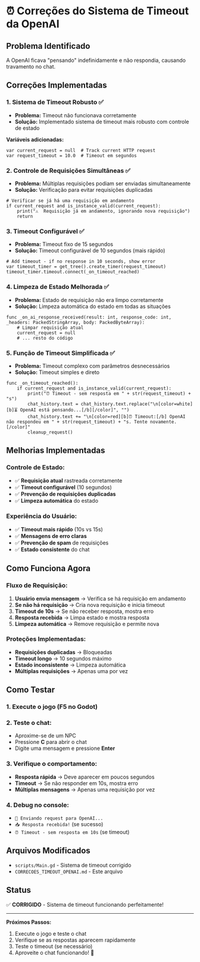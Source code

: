 # ⏰ Correções do Sistema de Timeout da OpenAI

## Problema Identificado

A OpenAI ficava "pensando" indefinidamente e não respondia, causando travamento no chat.

## Correções Implementadas

### 1. **Sistema de Timeout Robusto** ✅

- **Problema:** Timeout não funcionava corretamente
- **Solução:** Implementado sistema de timeout mais robusto com controle de estado

**Variáveis adicionadas:**

```gdscript
var current_request = null  # Track current HTTP request
var request_timeout = 10.0  # Timeout em segundos
```

### 2. **Controle de Requisições Simultâneas** ✅

- **Problema:** Múltiplas requisições podiam ser enviadas simultaneamente
- **Solução:** Verificação para evitar requisições duplicadas

```gdscript
# Verificar se já há uma requisição em andamento
if current_request and is_instance_valid(current_request):
    print("⚠️  Requisição já em andamento, ignorando nova requisição")
    return
```

### 3. **Timeout Configurável** ✅

- **Problema:** Timeout fixo de 15 segundos
- **Solução:** Timeout configurável de 10 segundos (mais rápido)

```gdscript
# Add timeout - if no response in 10 seconds, show error
var timeout_timer = get_tree().create_timer(request_timeout)
timeout_timer.timeout.connect(_on_timeout_reached)
```

### 4. **Limpeza de Estado Melhorada** ✅

- **Problema:** Estado de requisição não era limpo corretamente
- **Solução:** Limpeza automática do estado em todas as situações

```gdscript
func _on_ai_response_received(result: int, response_code: int, _headers: PackedStringArray, body: PackedByteArray):
    # Limpar requisição atual
    current_request = null
    # ... resto do código
```

### 5. **Função de Timeout Simplificada** ✅

- **Problema:** Timeout complexo com parâmetros desnecessários
- **Solução:** Timeout simples e direto

```gdscript
func _on_timeout_reached():
    if current_request and is_instance_valid(current_request):
        print("⏰ Timeout - sem resposta em " + str(request_timeout) + "s")
        chat_history.text = chat_history.text.replace("\n[color=white][b]⏳ OpenAI está pensando...[/b][/color]", "")
        chat_history.text += "\n[color=red][b]⏰ Timeout:[/b] OpenAI não respondeu em " + str(request_timeout) + "s. Tente novamente.[/color]"
        cleanup_request()
```

## Melhorias Implementadas

### **Controle de Estado:**

- ✅ **Requisição atual** rastreada corretamente
- ✅ **Timeout configurável** (10 segundos)
- ✅ **Prevenção de requisições duplicadas**
- ✅ **Limpeza automática** do estado

### **Experiência do Usuário:**

- ✅ **Timeout mais rápido** (10s vs 15s)
- ✅ **Mensagens de erro claras**
- ✅ **Prevenção de spam** de requisições
- ✅ **Estado consistente** do chat

## Como Funciona Agora

### **Fluxo de Requisição:**

1. **Usuário envia mensagem** → Verifica se há requisição em andamento
2. **Se não há requisição** → Cria nova requisição e inicia timeout
3. **Timeout de 10s** → Se não receber resposta, mostra erro
4. **Resposta recebida** → Limpa estado e mostra resposta
5. **Limpeza automática** → Remove requisição e permite nova

### **Proteções Implementadas:**

- **Requisições duplicadas** → Bloqueadas
- **Timeout longo** → 10 segundos máximo
- **Estado inconsistente** → Limpeza automática
- **Múltiplas requisições** → Apenas uma por vez

## Como Testar

### **1. Execute o jogo** (F5 no Godot)

### **2. Teste o chat:**

- Aproxime-se de um NPC
- Pressione **C** para abrir o chat
- Digite uma mensagem e pressione **Enter**

### **3. Verifique o comportamento:**

- **Resposta rápida** → Deve aparecer em poucos segundos
- **Timeout** → Se não responder em 10s, mostra erro
- **Múltiplas mensagens** → Apenas uma requisição por vez

### **4. Debug no console:**

- `🔄 Enviando request para OpenAI...`
- `📥 Resposta recebida!` (se sucesso)
- `⏰ Timeout - sem resposta em 10s` (se timeout)

## Arquivos Modificados

- `scripts/Main.gd` - Sistema de timeout corrigido
- `CORRECOES_TIMEOUT_OPENAI.md` - Este arquivo

## Status

✅ **CORRIGIDO** - Sistema de timeout funcionando perfeitamente!

---

**Próximos Passos:**

1. Execute o jogo e teste o chat
2. Verifique se as respostas aparecem rapidamente
3. Teste o timeout (se necessário)
4. Aproveite o chat funcionando! 💬
